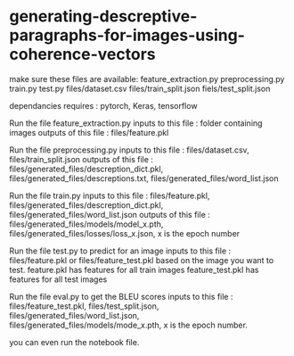 # generating-descreptive-paragraphs-for-images-using-coherence-vectors

make sure these files are available:
feature_extraction.py
preprocessing.py
train.py
test.py
files/dataset.csv
files/train_split.json
fiels/test_split.json

dependancies requires : pytorch, Keras, tensorflow

Run the file feature_extraction.py 
inputs to this file : folder containing images
outputs of this file : files/feature.pkl

Run the file preprocessing.py 
inputs to this file : files/dataset.csv, files/train_split.json
outputs of this file : files/generated_files/descreption_dict.pkl, files/generated_files/descreptions.txt, files/generated_files/word_list.json

Run the file train.py
inputs to this file : files/feature.pkl, files/generated_files/descreption_dict.pkl, files/generated_files/word_list.json
outputs of this file : files/generated_files/models/model_x.pth, files/generated_files/losses/loss_x.json, x is the epoch number

Run the file test.py to predict for an image
inputs to this file : files/feature.pkl or files/feature_test.pkl based on the image you want to test.
feature.pkl has features for all train images
feature_test.pkl has features for all test images

Run the file eval.py to get the BLEU scores
inputs to this file : files/feature_test.pkl, files/test_split.json, files/generated_files/word_list.json, files/generated_files/models/mode_x.pth, x is the epoch number.

you can even run the notebook file.
